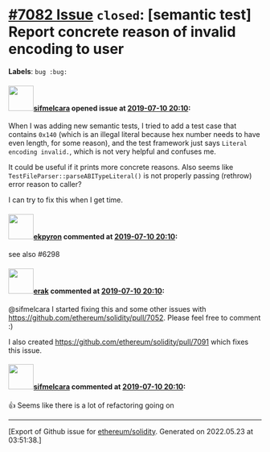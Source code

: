 # [\#7082 Issue](https://github.com/ethereum/solidity/issues/7082) `closed`: [semantic test] Report concrete reason of invalid encoding to user
**Labels**: `bug :bug:`


#### <img src="https://avatars.githubusercontent.com/u/10496191?v=4" width="50">[sifmelcara](https://github.com/sifmelcara) opened issue at [2019-07-10 20:10](https://github.com/ethereum/solidity/issues/7082):


When I was adding new semantic tests, I tried to add a test case that contains `0x140` (which is an illegal literal because hex number needs to have even length, for some reason), and the test framework just says `Literal encoding invalid.`, which is not very helpful and confuses me.

It could be useful if it prints more concrete reasons. Also seems like `TestFileParser::parseABITypeLiteral()` is not properly passing (rethrow) error reason to caller?

I can try to fix this when I get time.

#### <img src="https://avatars.githubusercontent.com/u/1347491?v=4" width="50">[ekpyron](https://github.com/ekpyron) commented at [2019-07-10 20:10](https://github.com/ethereum/solidity/issues/7082#issuecomment-510455386):

see also #6298

#### <img src="https://avatars.githubusercontent.com/u/20012009?u=61e903cf16bc5f3353db1d571401e2e71b6f61ed&v=4" width="50">[erak](https://github.com/erak) commented at [2019-07-10 20:10](https://github.com/ethereum/solidity/issues/7082#issuecomment-510857062):

@sifmelcara I started fixing this and some other issues with https://github.com/ethereum/solidity/pull/7052. Please feel free to comment :)

I also created https://github.com/ethereum/solidity/pull/7091 which fixes this issue.

#### <img src="https://avatars.githubusercontent.com/u/10496191?v=4" width="50">[sifmelcara](https://github.com/sifmelcara) commented at [2019-07-10 20:10](https://github.com/ethereum/solidity/issues/7082#issuecomment-511011486):

 :+1:  Seems like there is a lot of refactoring going on


-------------------------------------------------------------------------------



[Export of Github issue for [ethereum/solidity](https://github.com/ethereum/solidity). Generated on 2022.05.23 at 03:51:38.]
